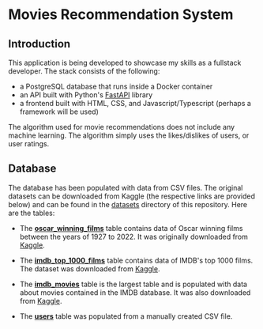# Movies Recommendation System
## Introduction
This application is being developed to showcase my skills as a fullstack developer. The stack consists of the following:
- a PostgreSQL database that runs inside a Docker container
- an API built with Python's [FastAPI](https://fastapi.tiangolo.com/) library
- a frontend built with HTML, CSS, and Javascript/Typescript (perhaps a framework will be used)   

The algorithm used for movie recommendations does not include any machine learning. The algorithm simply uses the likes/dislikes of users, or user ratings.

## Database
The database has been populated with data from CSV files. The original datasets can be downloaded from Kaggle (the respective links are provided below) and can be found in the [datasets](datasets/) directory of this repository. Here are the tables:   

- The [**oscar_winning_films**](datasets/oscar_winning_films_1927_to_2022.csv) table contains data of Oscar winning films between the years of 1927 to 2022. It was originally downloaded from [Kaggle](https://www.kaggle.com/datasets/pushpakhinglaspure/oscar-dataset/data).   

- The [**imdb_top_1000_films**](datasets/imdb_top_1000.csv) table contains data of IMDB's top 1000 films. The dataset was downloaded from [Kaggle](https://www.kaggle.com/datasets/harshitshankhdhar/imdb-dataset-of-top-1000-movies-and-tv-shows/data).   

- The [**imdb_movies**](datasets/imdb_movies.csv) table is the largest table and is populated with data about movies contained in the IMDB database. It was also downloaded from [Kaggle](https://www.kaggle.com/datasets/ashpalsingh1525/imdb-movies-dataset).  

- The [**users**](datasets/users.csv) table was populated from a manually created CSV file.

